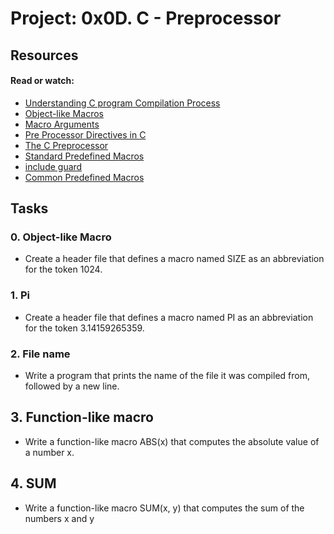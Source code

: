 # Project: 0x0D. C - Preprocessor</br>
## Resources </br>
#### Read or watch: </br>
- [Understanding C program Compilation Process](https://www.youtube.com/watch?v=eW5he5uFBNM)</br>
- [Object-like Macros](https://gcc.gnu.org/onlinedocs/gcc-5.1.0/cpp/Object-like-Macros.html#Object-like-Macros)</br>
- [Macro Arguments](https://gcc.gnu.org/onlinedocs/gcc-5.1.0/cpp/Macro-Arguments.html#Macro-Arguments)</br>
- [Pre Processor Directives in C](https://www.youtube.com/watch?v=X6HiYbY3Uak)</br>
- [The C Preprocessor](https://www.cprogramming.com/tutorial/cpreprocessor.html)</br>
- [Standard Predefined Macros](https://gcc.gnu.org/onlinedocs/gcc-5.1.0/cpp/Standard-Predefined-Macros.html#Standard-Predefined-Macros)</br>
- [include guard](https://en.wikipedia.org/wiki/Include_guard)</br>
- [Common Predefined Macros](https://gcc.gnu.org/onlinedocs/gcc-5.1.0/cpp/Common-Predefined-Macros.html#Common-Predefined-Macros)</br>

## Tasks </br>

### 0. Object-like Macro 
- Create a header file that defines a macro named SIZE as an abbreviation for the token 1024.

### 1. Pi
- Create a header file that defines a macro named PI as an abbreviation for the token 3.14159265359.

### 2. File name
- Write a program that prints the name of the file it was compiled from, followed by a new line.

## 3. Function-like macro
- Write a function-like macro ABS(x) that computes the absolute value of a number x.

## 4. SUM 
- Write a function-like macro SUM(x, y) that computes the sum of the numbers x and y

